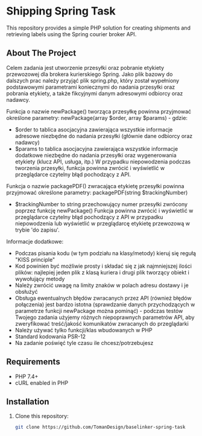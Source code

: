 # Shipping Spring Task

This repository provides a simple PHP solution for creating shipments and retrieving labels using the Spring courier broker API.

<!-- ABOUT THE PROJECT -->
## About The Project

Celem zadania jest utworzenie przesyłki oraz pobranie etykiety przewozowej dla brokera kurierskiego Spring.
Jako plik bazowy do dalszych prac należy przyjąć plik spring.php, który został wypełniony podstawowymi parametrami koniecznymi do nadania przesyłki oraz pobrania etykiety, a także fikcyjnymi danym adresowymi odbiorcy oraz nadawcy.

Funkcja o nazwie newPackage() tworząca przesyłkę powinna przyjmować określone parametry:
newPackage(array $order, array $params) - gdzie:
 - $order to tablica asocjacyjna zawierająca wszystkie informacje adresowe niezbędne do nadania przesyłki (głównie dane odbiorcy oraz nadawcy)
 - $params to tablica asocjacyjna zawierająca wszystkie informacje dodatkowe niezbędne do nadania przesyłki oraz wygenerowania etykiety (klucz API, usługa, itp.)
W przypadku niepowodzenia podczas tworzenia przesyłki, funkcja powinna zwrócić i wyświetlić w przeglądarce czytelny błąd pochodzący z API.

Funkcja o nazwie packagePDF() zwracająca etykietę przesyłki powinna przyjmować określone parametry:
packagePDF(string $trackingNumber)
 - $trackingNumber to string przechowujący numer przesyłki zwrócony poprzez funkcję newPackage()
Funkcja powinna zwrócić i wyświetlić w przeglądarce czytelny błąd pochodzący z API w przypadku niepowodzenia lub wyświetlić w przeglądarcę etykietę przewozową w trybie 'do zapisu'.

Informacje dodatkowe:
* Podczas pisania kodu (w tym podziału na klasy/metody) kieruj się regułą "KISS principle"
* Kod powinien być możliwie prosty i składać się z jak najmniejszej ilości plików: najlepiej jeden plik z klasą kuriera i drugi plik tworzący obiekt i wywołujący metody
* Należy zwrócić uwagę na limity znaków w polach adresu dostawy i je obsłużyć
* Obsługa ewentualnych błędów zwracanych przez API (również błędów połączenia) jest bardzo istotna (sprawdzanie danych przychodzących w parametrze funkcji newPackage można pominąć) - podczas testów Twojego zadania użyjemy różnych niepoprawnych parametrów API, aby zweryfikować treść/jakość komunikatów zwracanych do przeglądarki
* Należy używać tylko funkcji/klas wbudowanych w PHP
* Standard kodowania PSR-12
* Na zadanie poświęć tyle czasu ile chcesz/potrzebujesz

## Requirements

- PHP 7.4+
- cURL enabled in PHP

## Installation

1. Clone this repository:

   ```bash
   git clone https://github.com/TomanDesign/baselinker-spring-task
